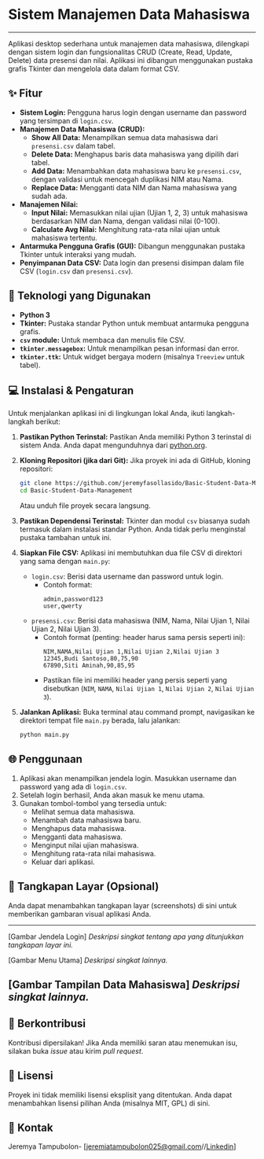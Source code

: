 # Sistem Manajemen Data Mahasiswa

---

Aplikasi desktop sederhana untuk manajemen data mahasiswa, dilengkapi dengan sistem login dan fungsionalitas CRUD (Create, Read, Update, Delete) data presensi dan nilai. Aplikasi ini dibangun menggunakan pustaka grafis Tkinter dan mengelola data dalam format CSV.

## ✨ Fitur

* **Sistem Login:** Pengguna harus login dengan username dan password yang tersimpan di `login.csv`.
* **Manajemen Data Mahasiswa (CRUD):**
    * **Show All Data:** Menampilkan semua data mahasiswa dari `presensi.csv` dalam tabel.
    * **Delete Data:** Menghapus baris data mahasiswa yang dipilih dari tabel.
    * **Add Data:** Menambahkan data mahasiswa baru ke `presensi.csv`, dengan validasi untuk mencegah duplikasi NIM atau Nama.
    * **Replace Data:** Mengganti data NIM dan Nama mahasiswa yang sudah ada.
* **Manajemen Nilai:**
    * **Input Nilai:** Memasukkan nilai ujian (Ujian 1, 2, 3) untuk mahasiswa berdasarkan NIM dan Nama, dengan validasi nilai (0-100).
    * **Calculate Avg Nilai:** Menghitung rata-rata nilai ujian untuk mahasiswa tertentu.
* **Antarmuka Pengguna Grafis (GUI):** Dibangun menggunakan pustaka Tkinter untuk interaksi yang mudah.
* **Penyimpanan Data CSV:** Data login dan presensi disimpan dalam file CSV (`login.csv` dan `presensi.csv`).

## 🚀 Teknologi yang Digunakan

* **Python 3**
* **Tkinter:** Pustaka standar Python untuk membuat antarmuka pengguna grafis.
* **`csv` module:** Untuk membaca dan menulis file CSV.
* **`tkinter.messagebox`:** Untuk menampilkan pesan informasi dan error.
* **`tkinter.ttk`:** Untuk widget bergaya modern (misalnya `Treeview` untuk tabel).

## 💻 Instalasi & Pengaturan

Untuk menjalankan aplikasi ini di lingkungan lokal Anda, ikuti langkah-langkah berikut:

1.  **Pastikan Python Terinstal:**
    Pastikan Anda memiliki Python 3 terinstal di sistem Anda. Anda dapat mengunduhnya dari [python.org](https://www.python.org/).

2.  **Kloning Repositori (jika dari Git):**
    Jika proyek ini ada di GitHub, kloning repositori:
    ```bash
    git clone https://github.com/jeremyfasollasido/Basic-Student-Data-Management.git
    cd Basic-Student-Data-Management
    ```
    Atau unduh file proyek secara langsung.

3.  **Pastikan Dependensi Terinstal:**
    Tkinter dan modul `csv` biasanya sudah termasuk dalam instalasi standar Python. Anda tidak perlu menginstal pustaka tambahan untuk ini.

4.  **Siapkan File CSV:**
    Aplikasi ini membutuhkan dua file CSV di direktori yang sama dengan `main.py`:
    * `login.csv`: Berisi data username dan password untuk login.
        * Contoh format:
            ```csv
            admin,password123
            user,qwerty
            ```
    * `presensi.csv`: Berisi data mahasiswa (NIM, Nama, Nilai Ujian 1, Nilai Ujian 2, Nilai Ujian 3).
        * Contoh format (penting: header harus sama persis seperti ini):
            ```csv
            NIM,NAMA,Nilai Ujian 1,Nilai Ujian 2,Nilai Ujian 3
            12345,Budi Santoso,80,75,90
            67890,Siti Aminah,90,85,95
            ```
        * Pastikan file ini memiliki header yang persis seperti yang disebutkan (`NIM`, `NAMA`, `Nilai Ujian 1`, `Nilai Ujian 2`, `Nilai Ujian 3`).

5.  **Jalankan Aplikasi:**
    Buka terminal atau command prompt, navigasikan ke direktori tempat file `main.py` berada, lalu jalankan:
    ```bash
    python main.py
    ```

## 🌐 Penggunaan

1.  Aplikasi akan menampilkan jendela login. Masukkan username dan password yang ada di `login.csv`.
2.  Setelah login berhasil, Anda akan masuk ke menu utama.
3.  Gunakan tombol-tombol yang tersedia untuk:
    * Melihat semua data mahasiswa.
    * Menambah data mahasiswa baru.
    * Menghapus data mahasiswa.
    * Mengganti data mahasiswa.
    * Menginput nilai ujian mahasiswa.
    * Menghitung rata-rata nilai mahasiswa.
    * Keluar dari aplikasi.

## 📸 Tangkapan Layar (Opsional)

Anda dapat menambahkan tangkapan layar (screenshots) di sini untuk memberikan gambaran visual aplikasi Anda.

---
[Gambar Jendela Login]
*Deskripsi singkat tentang apa yang ditunjukkan tangkapan layar ini.*

[Gambar Menu Utama]
*Deskripsi singkat lainnya.*

[Gambar Tampilan Data Mahasiswa]
*Deskripsi singkat lainnya.*
---

## 👋 Berkontribusi

Kontribusi dipersilakan! Jika Anda memiliki saran atau menemukan isu, silakan buka *issue* atau kirim *pull request*.

## 📄 Lisensi

Proyek ini tidak memiliki lisensi eksplisit yang ditentukan. Anda dapat menambahkan lisensi pilihan Anda (misalnya MIT, GPL) di sini.

## 📧 Kontak

Jeremya Tampubolon- [jeremiatampubolon025@gmail.com//[Linkedin](https://www.linkedin.com/in/jeremya-tampubolon-a0681829a/)]
